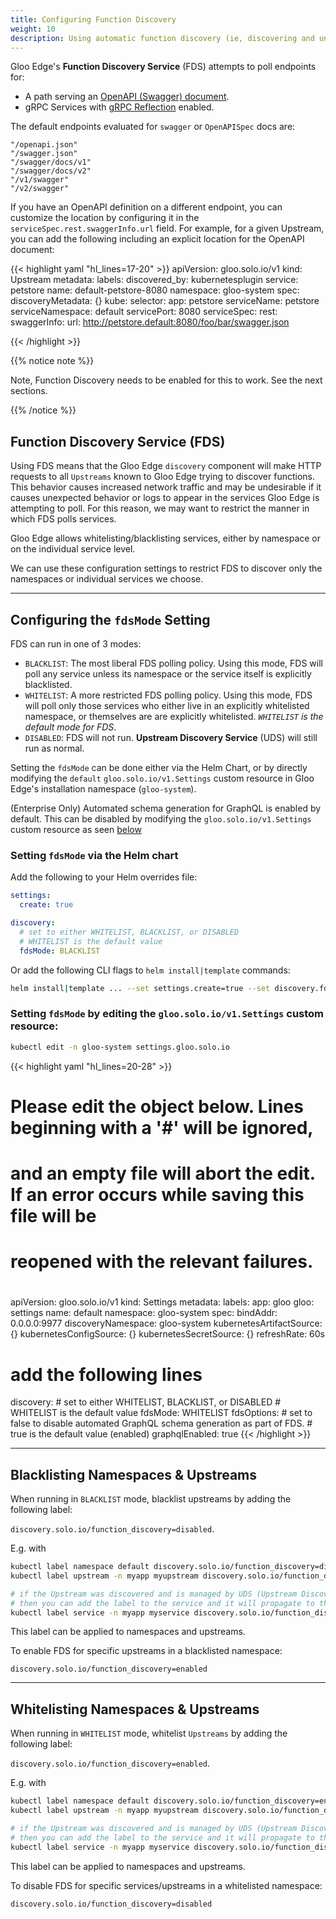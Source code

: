 ```yaml
---
title: Configuring Function Discovery
weight: 10
description: Using automatic function discovery (ie, discovering and understanding Swagger/OAS docs or gRPC reflection)
---
```


Gloo Edge's **Function Discovery Service** (FDS) attempts to poll endpoints for:

* A path serving an [OpenAPI (Swagger) document](https://swagger.io/specification/).
* gRPC Services with [gRPC Reflection](https://github.com/grpc/grpc/blob/master/doc/server-reflection.md) enabled.


The default endpoints evaluated for `swagger` or `OpenAPISpec` docs are:

```
"/openapi.json"
"/swagger.json"
"/swagger/docs/v1"
"/swagger/docs/v2"
"/v1/swagger"
"/v2/swagger"
```

If you have an OpenAPI definition on a different endpoint, you can customize the location by configuring it in the `serviceSpec.rest.swaggerInfo.url` field. For example, for a given Upstream, you can add the following including an explicit location for the OpenAPI document:


{{< highlight yaml "hl_lines=17-20" >}}
apiVersion: gloo.solo.io/v1
kind: Upstream
metadata:
  labels:
    discovered_by: kubernetesplugin
    service: petstore
  name: default-petstore-8080
  namespace: gloo-system
spec:
  discoveryMetadata: {}
  kube:
    selector:
      app: petstore
    serviceName: petstore
    serviceNamespace: default
    servicePort: 8080
    serviceSpec:
      rest:
        swaggerInfo:
          url: http://petstore.default:8080/foo/bar/swagger.json

{{< /highlight >}}

{{% notice note %}}

Note, Function Discovery needs to be enabled for this to work. See the next sections.

{{% /notice %}}

## Function Discovery Service (FDS)

Using FDS means that the Gloo Edge `discovery` component will make HTTP requests to all `Upstreams` known to Gloo Edge trying to discover functions. This behavior causes increased network traffic and may be undesirable if it causes unexpected behavior or logs to appear in the services Gloo Edge is attempting to poll. For this reason, we may want to restrict the manner in which FDS polls services.

Gloo Edge allows whitelisting/blacklisting services, either by namespace or on the individual service level.

We can use these configuration settings to restrict FDS to discover only the namespaces or individual services we choose.

---

## Configuring the `fdsMode` Setting

FDS can run in one of 3 modes:

* `BLACKLIST`: The most liberal FDS polling policy. Using this mode, FDS will poll any service unless its namespace or the service itself is explicitly blacklisted.
* `WHITELIST`: A more restricted FDS polling policy. Using this mode, FDS will poll only those services who either live in an explicitly whitelisted namespace, or themselves are are explicitly whitelisted. *`WHITELIST` is the default mode for FDS*.
* `DISABLED`: FDS will not run. **Upstream Discovery Service** (UDS) will still run as normal.

Setting the `fdsMode` can be done either via the Helm Chart, or by directly modifying the `default` `gloo.solo.io/v1.Settings` custom resource in Gloo Edge's installation namespace (`gloo-system`).

(Enterprise Only) Automated schema generation for GraphQL is enabled by default. This can be disabled by modifying the `gloo.solo.io/v1.Settings` custom resource as seen [below](https://docs.solo.io/gloo-edge/latest/installation/advanced_configuration/fds_mode/#settings-fdsmode-by-editing-the-gloosoloiov1settings-custom-resource)

### Setting `fdsMode` via the Helm chart

Add the following to your Helm overrides file:
```yaml
settings:
  create: true

discovery:
  # set to either WHITELIST, BLACKLIST, or DISABLED
  # WHITELIST is the default value
  fdsMode: BLACKLIST
```

Or add the following CLI flags to `helm install|template` commands:

```bash
helm install|template ... --set settings.create=true --set discovery.fdsMode=BLACKLIST
```

### Setting `fdsMode` by editing the `gloo.solo.io/v1.Settings` custom resource:

```bash
kubectl edit -n gloo-system settings.gloo.solo.io
```
{{< highlight yaml "hl_lines=20-28" >}}
# Please edit the object below. Lines beginning with a '#' will be ignored,
# and an empty file will abort the edit. If an error occurs while saving this file will be
# reopened with the relevant failures.
#
apiVersion: gloo.solo.io/v1
kind: Settings
metadata:
  labels:
    app: gloo
    gloo: settings
  name: default
  namespace: gloo-system
spec:
  bindAddr: 0.0.0.0:9977
  discoveryNamespace: gloo-system
  kubernetesArtifactSource: {}
  kubernetesConfigSource: {}
  kubernetesSecretSource: {}
  refreshRate: 60s
  # add the following lines
  discovery:
    # set to either WHITELIST, BLACKLIST, or DISABLED
    # WHITELIST is the default value
    fdsMode: WHITELIST
    fdsOptions:
      # set to false to disable automated GraphQL schema generation as part of FDS.
      # true is the default value (enabled)
      graphqlEnabled: true
{{< /highlight >}}

---

## Blacklisting Namespaces & Upstreams

When running in `BLACKLIST` mode, blacklist upstreams by adding the following label:

`discovery.solo.io/function_discovery=disabled`.

E.g. with

```bash
kubectl label namespace default discovery.solo.io/function_discovery=disabled
kubectl label upstream -n myapp myupstream discovery.solo.io/function_discovery=disabled

# if the Upstream was discovered and is managed by UDS (Upstream Discovery Service)
# then you can add the label to the service and it will propagate to the Upstream
kubectl label service -n myapp myservice discovery.solo.io/function_discovery=disabled
```

This label can be applied to namespaces and upstreams.

To enable FDS for specific upstreams in a blacklisted namespace:

`discovery.solo.io/function_discovery=enabled`

---

## Whitelisting Namespaces & Upstreams

When running in `WHITELIST` mode, whitelist `Upstreams` by adding the following label:

`discovery.solo.io/function_discovery=enabled`.

E.g. with

```bash
kubectl label namespace default discovery.solo.io/function_discovery=enabled
kubectl label upstream -n myapp myupstream discovery.solo.io/function_discovery=enabled

# if the Upstream was discovered and is managed by UDS (Upstream Discovery Service)
# then you can add the label to the service and it will propagate to the Upstream
kubectl label service -n myapp myservice discovery.solo.io/function_discovery=enabled
```

This label can be applied to namespaces and upstreams.

To disable FDS for specific services/upstreams in a whitelisted namespace:

`discovery.solo.io/function_discovery=disabled`
